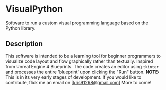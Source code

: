 # VisualPython
Software to run a custom visual programming language based on the Python library. 
## Description
This software is intended to be a learning tool for beginner programmers to visualize code layout and flow graphically rather than textually. Inspired from Unreal Engine 4 Blueprints. The code creates an editor using `tkinter` and processes the entire 'blueprint' upon clicking the "Run" button.
**NOTE:** This is in its very early stages of development. If you would like to contribute, flick me an email on [kris91268@gmail.com]
More to come!
